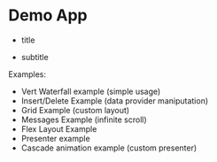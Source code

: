 
# Demo App

* title

* subtitle

Examples:

* Vert Waterfall example (simple usage)
* Insert/Delete Example (data provider maniputation)
* Grid Example (custom layout)
* Messages Example (infinite scroll)
* Flex Layout Example
* Presenter example
* Cascade animation example (custom presenter)
